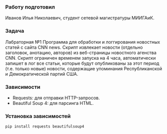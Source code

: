 ### Работу подготовил
Иванов Илья Николаевич, студент сетевой магистратуры МИИГАиК.

### Задача

Лабраторная №1
Программа для обработки и логгирования новостных статей с сайта CNN news. 
Cкрипт извлекает новости (отдельно заголовок, анотацию, авторов) из веб-страницы новостного агенства CNN. 
Скрипт ограничен временем запуска на 4 часа, автоматически запишет в лог все статьи, которые будут опубликованы за этот период (т.е. только новые) новости, содержащие упоминания Республиканской и Демократической партий США.


### Зависимости

- Requests: для отправки HTTP-запросов.
- Beautiful Soup 4: для парсинга HTML.

### Установка зависимостей

```sh
pip install requests beautifulsoup4
```


